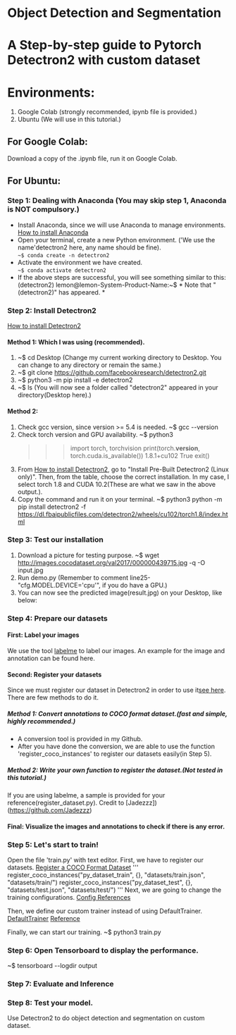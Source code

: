 # Object Detection and Segmentation
# A Step-by-step guide to Pytorch Detectron2 with custom dataset
# Environments:
1. Google Colab (strongly recommended, ipynb file is provided.)
2. Ubuntu (We will use in this tutorial.)

## For Google Colab:
Download a copy of the .ipynb file, run it on Google Colab.

## For Ubuntu:
### Step 1: Dealing with Anaconda (You may skip step 1, Anaconda is NOT compulsory.)
* Install Anaconda, since we will use Anaconda to manage environments.\
[How to install Anaconda](https://docs.anaconda.com/anaconda/install/linux/)
* Open your terminal, create a new Python environment. ('We use the name'detectron2 here, any name should be fine).\
`~$ conda create -n detectron2`
* Activate the environment we have created.\
`~$ conda activate detectron2`
* If the above steps are successful, you will see something similar to this:\
(detectron2) lemon@lemon-System-Product-Name:~$  * Note that "(detectron2)" has appeared. *

### Step 2: Install Detectron2
[How to install Detectron2](https://detectron2.readthedocs.io/en/latest/tutorials/install.html)
#### Method 1: Which I was using (recommended).
1. ~$ cd Desktop (Change my current working directory to Desktop. You can change to any directory or remain the same.)
2. ~$ git clone https://github.com/facebookresearch/detectron2.git
3. ~$ python3 -m pip install -e detectron2
4. ~$ ls (You will now see a folder called "detectron2" appeared in your directory(Desktop here).)
#### Method 2:
1. Check gcc version, since version >= 5.4 is needed.
   ~$ gcc --version
2. Check torch version and GPU availability.
   ~$ python3
   >>> import torch, torchvision
   >>> print(torch.__version__, torch.cuda.is_available())
   1.8.1+cu102 True
   >>> exit()
3. From [How to install Detectron2](https://detectron2.readthedocs.io/en/latest/tutorials/install.html), go to     "Install Pre-Built Detectron2 (Linux only)". Then, from the table, choose the correct installation. In my case, I select torch 1.8 and CUDA 10.2(These are what we saw in the above output.).
4. Copy the command and run it on your terminal.
   ~$ python3 python -m pip install detectron2 -f https://dl.fbaipublicfiles.com/detectron2/wheels/cu102/torch1.8/index.html

### Step 3: Test our installation
1. Download a picture for testing purpose.
   ~$ wget http://images.cocodataset.org/val2017/000000439715.jpg -q -O input.jpg
2. Run demo.py 
   (Remember to comment line25-"cfg.MODEL.DEVICE='cpu'", if you do have a GPU.)
3. You can now see the predicted image(result.jpg) on your Desktop, like below:

### Step 4: Prepare our datasets
#### First: Label your images
We use the tool [labelme](https://github.com/wkentaro/labelme) to label our images.
An example for the image and annotation can be found here.
#### Second: Register your datasets
Since we must register our dataset in Detectron2 in order to use it[see here](https://detectron2.readthedocs.io/en/latest/tutorials/datasets.html).
There are few methods to do it.
##### Method 1: Convert annotations to COCO format dataset.(fast and simple, highly recommended.)
- A conversion tool is provided in my Github.
- After you have done the conversion, we are able to use the function 'register_coco_instances' to register our datasets easily(in Step 5).
##### Method 2: Write your own function to register the dataset.(Not tested in this tutorial.)
If you are using labelme, a sample is provided for your reference(register_dataset.py).
Credit to [Jadezzz])(https://github.com/Jadezzz)
#### Final: Visualize the images and annotations to check if there is any error.

### Step 5: Let's start to train!
Open the file 'train.py' with text editor.
First, we have to register our datasets.
[Register a COCO Format Dataset](https://detectron2.readthedocs.io/en/latest/tutorials/datasets.html)
'''
register_coco_instances("py_dataset_train", {}, "datasets/train.json", "datasets/train/")
register_coco_instances("py_dataset_test", {}, "datasets/test.json", "datasets/test/")
'''
Next, we are going to change the training configurations. 
[Config References](https://detectron2.readthedocs.io/en/latest/modules/config.html#config-references)

Then, we define our custom trainer instead of using DefaultTrainer. [DefaultTrainer](https://detectron2.readthedocs.io/en/latest/modules/engine.html)
[Reference](https://github.com/facebookresearch/detectron2/blob/master/projects/DeepLab/train_net.py)

Finally, we can start our training.
~$ python3 train.py



### Step 6: Open Tensorboard to display the performance.
~$ tensorboard --logdir output
 

### Step 7: Evaluate and Inference

### Step 8: Test your model.

Use Detectron2 to do object detection and segmentation on custom dataset.
